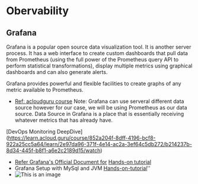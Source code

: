 # Obervability
## Grafana 

Grafana is a popular open source data visualization tool. It is another server process. It has a web interface to create custom dashboards that pull data from Prometheus (using the full power of the Prometheus query API to perform statistical transformations), display multiple metrics using graphical dashboards and can also generate alerts.

Grafana provides powerful and flexible facilities to create graphs of any metric available to Prometheus. 

* [Ref: acloudguru course](acloudguru/README.md)
Note: Grafana can use serveral different data source however for our case, we will be using Prometheus as our data source. 
Data Source in Grafana is a place that is essentially receiving whatever metrics that has already have. 

[DevOps Monitoring DeepDive] (https://learn.acloud.guru/course/852a204f-8dff-4196-bcf8-922a25cc5a64/learn/2e97da96-371f-4e14-ac2a-3ef64c5db272/b214237b-8d34-445f-b8f1-a6e2c2189d15/watch)

* [Refer Grafana's Official Document for](GrafanaOffSite/README.md) [Hands-on tutorial](https://grafana.com/tutorials/grafana-fundamentals/)
* Grafana Setup with MySql and JVM [Hands-on-tutorial](https://pexea12.github.io/posts/05-setup-prometheus-and-grafana-for-mysql-and-jvm/)''
* ![This is an image](https://docs.microfocus.com/mediawiki/images/f/f7/SMA_2019.05_monitoring.png)
